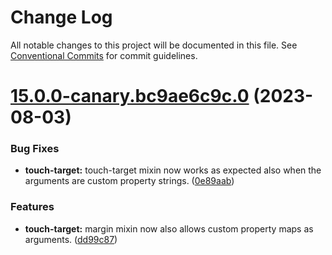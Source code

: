 # Change Log

All notable changes to this project will be documented in this file.
See [Conventional Commits](https://conventionalcommits.org) for commit guidelines.

# [15.0.0-canary.bc9ae6c9c.0](https://github.com/material-components/material-components-web/compare/v14.0.0...v15.0.0-canary.bc9ae6c9c.0) (2023-08-03)


### Bug Fixes

* **touch-target:** touch-target mixin now works as expected also when the arguments are custom property strings. ([0e89aab](https://github.com/material-components/material-components-web/commit/0e89aab6b1651c9a22e6caa3c9a9f4b023ff61c3))


### Features

* **touch-target:** margin mixin now also allows custom property maps as arguments. ([dd99c87](https://github.com/material-components/material-components-web/commit/dd99c87645f91ff535df8d50be84ffcfd643ae47))
